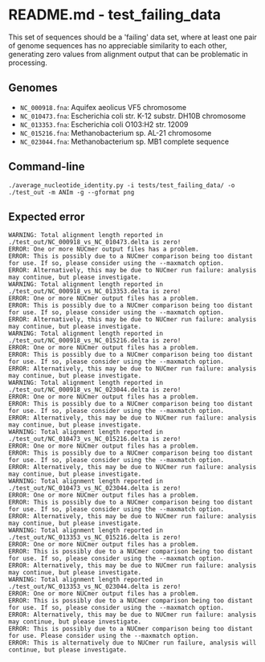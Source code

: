 # README.md - test_failing_data

This set of sequences should be a 'failing' data set, where at least one pair of genome sequences has no appreciable similarity to each other, generating zero values from alignment output that can be problematic in processing.

## Genomes

* `NC_000918.fna`: Aquifex aeolicus VF5 chromosome
* `NC_010473.fna`: Escherichia coli str. K-12 substr. DH10B chromosome
* `NC_013353.fna`: Escherichia coli O103:H2 str. 12009
* `NC_015216.fna`: Methanobacterium sp. AL-21 chromosome
* `NC_023044.fna`: Methanobacterium sp. MB1 complete sequence

## Command-line

```
./average_nucleotide_identity.py -i tests/test_failing_data/ -o ./test_out -m ANIm -g --gformat png
```

## Expected error

```
WARNING: Total alignment length reported in ./test_out/NC_000918_vs_NC_010473.delta is zero!
ERROR: One or more NUCmer output files has a problem.
ERROR: This is possibly due to a NUCmer comparison being too distant for use. If so, please consider using the --maxmatch option.
ERROR: Alternatively, this may be due to NUCmer run failure: analysis may continue, but please investigate.
WARNING: Total alignment length reported in ./test_out/NC_000918_vs_NC_013353.delta is zero!
ERROR: One or more NUCmer output files has a problem.
ERROR: This is possibly due to a NUCmer comparison being too distant for use. If so, please consider using the --maxmatch option.
ERROR: Alternatively, this may be due to NUCmer run failure: analysis may continue, but please investigate.
WARNING: Total alignment length reported in ./test_out/NC_000918_vs_NC_015216.delta is zero!
ERROR: One or more NUCmer output files has a problem.
ERROR: This is possibly due to a NUCmer comparison being too distant for use. If so, please consider using the --maxmatch option.
ERROR: Alternatively, this may be due to NUCmer run failure: analysis may continue, but please investigate.
WARNING: Total alignment length reported in ./test_out/NC_000918_vs_NC_023044.delta is zero!
ERROR: One or more NUCmer output files has a problem.
ERROR: This is possibly due to a NUCmer comparison being too distant for use. If so, please consider using the --maxmatch option.
ERROR: Alternatively, this may be due to NUCmer run failure: analysis may continue, but please investigate.
WARNING: Total alignment length reported in ./test_out/NC_010473_vs_NC_015216.delta is zero!
ERROR: One or more NUCmer output files has a problem.
ERROR: This is possibly due to a NUCmer comparison being too distant for use. If so, please consider using the --maxmatch option.
ERROR: Alternatively, this may be due to NUCmer run failure: analysis may continue, but please investigate.
WARNING: Total alignment length reported in ./test_out/NC_010473_vs_NC_023044.delta is zero!
ERROR: One or more NUCmer output files has a problem.
ERROR: This is possibly due to a NUCmer comparison being too distant for use. If so, please consider using the --maxmatch option.
ERROR: Alternatively, this may be due to NUCmer run failure: analysis may continue, but please investigate.
WARNING: Total alignment length reported in ./test_out/NC_013353_vs_NC_015216.delta is zero!
ERROR: One or more NUCmer output files has a problem.
ERROR: This is possibly due to a NUCmer comparison being too distant for use. If so, please consider using the --maxmatch option.
ERROR: Alternatively, this may be due to NUCmer run failure: analysis may continue, but please investigate.
WARNING: Total alignment length reported in ./test_out/NC_013353_vs_NC_023044.delta is zero!
ERROR: One or more NUCmer output files has a problem.
ERROR: This is possibly due to a NUCmer comparison being too distant for use. If so, please consider using the --maxmatch option.
ERROR: Alternatively, this may be due to NUCmer run failure: analysis may continue, but please investigate.
ERROR: This is possibly due to a NUCmer comparison being too distant for use. Please consider using the --maxmatch option.
ERROR: This is alternatively due to NUCmer run failure, analysis will continue, but please investigate.
```